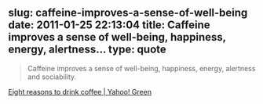 slug: caffeine-improves-a-sense-of-well-being
date: 2011-01-25 22:13:04
title: Caffeine improves a sense of well-being, happiness, energy, alertness...
type: quote
---

> Caffeine improves a sense of well-being, happiness, energy, alertness and sociability.

[Eight reasons to drink coffee | Yahoo! Green](http://green.yahoo.com/blog/care2/219/eight-reasons-to-drink-coffee.html;_ylt=AkSsMqMELnuEnz2ZIA9xU_B0fNdF)
